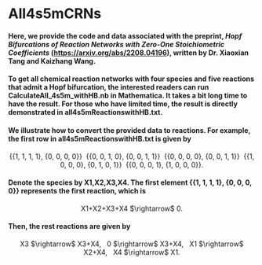 # All4s5mCRNs
#### Here, we provide the code and data associated with the preprint, *Hopf Bifurcations of Reaction Networks with Zero-One Stoichiometric Coefficients* (https://arxiv.org/abs/2208.04196), written by Dr. Xiaoxian Tang and Kaizhang Wang.<br>
#### To get all chemical reaction networks with four species and five reactions that admit a Hopf bifurcation, the interested readers can run CalculateAll_4s5m_withHB.nb in Mathematica. It takes a bit long time to have the result. For those who have limited time, the result is directly demonstrated in all4s5mReactionswithHB.txt. <br>
#### We illustrate how to convert the provided data to reactions. For example, the first row in all4s5mReactionswithHB.txt is given by 
<p align="center">
{{1, 1, 1, 1}, {0, 0, 0, 0}}&nbsp;&nbsp;{{0, 0, 1, 0}, {0, 0, 1, 1}}&nbsp;&nbsp;{{0, 0, 0, 0}, {0, 0, 1, 1}}&nbsp;&nbsp;{{1, 0, 0, 0}, {0, 1, 0, 1}}&nbsp;&nbsp;{{0, 0, 0, 1}, {1, 0, 0, 0}}.</p>

#### Denote the species by X1,X2,X3,X4. The first element {{1, 1, 1, 1}, {0, 0, 0, 0}} represents the first reaction, which is 

<p align="center">
X1+X2+X3+X4 $\rightarrow$ 0.
</p>

#### Then, the rest reactions are given by

<p align="center">
X3 $\rightarrow$ X3+X4, &nbsp;&nbsp;0 $\rightarrow$ X3+X4, &nbsp;&nbsp;X1 $\rightarrow$ X2+X4, &nbsp;&nbsp;X4 $\rightarrow$ X1.
</p>
